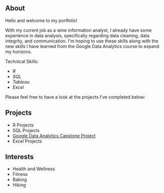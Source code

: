 ## About

Hello and welcome to my portfolio! 

With my current job as a wine information analyst, I already have some experience in data analysis, specifically regarding data cleaning, data integrity, and communication. I'm hoping to use these skills along with the new skills I have learned from the Google Data Analytics course to expand my horizons.

Technical Skills:

* *R*
* *SQL*
* *Tableau*
* *Excel*

Please feel free to have a look at the projects I've completed below:

## Projects
* R Projects
* SQL Projects
* [Google Data Analytics Capstone Project](https://github.com/AmandaRigdon/BellaBeat-Case-Study)
* Excel Projects

## Interests
* Health and Wellness
* Fitness
* Baking
* Hiking

